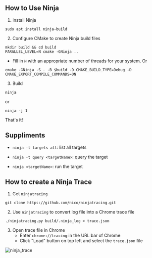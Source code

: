 ## How to Use Ninja

1. Install Ninja
```
sudo apt install ninja-build
```

2. Configure CMake to create Ninja build files
```
mkdir build && cd build
PARALLEL_LEVEL=N cmake -GNinja ..
```
   - Fill in `N` with an appropriate number of threads for your system.
Or
```
cmake -GNinja -S . -B $build -D CMAKE_BUILD_TYPE=Debug -D CMAKE_EXPORT_COMPILE_COMMANDS=ON 
```

3. Build
```
ninja
```
or 
```
ninja -j 1
```

That's it!

## Suppliments
- `ninja -t targets all`: list all targets

- `ninja -t query <targetName>`: query the target

- `ninja <targetName>`: run the target

## How to create a Ninja Trace

1. Get `ninjatracing`

```
git clone https://github.com/nico/ninjatracing.git
```

2. Use `ninjatracing` to convert log file into a Chrome trace file

```
./ninjatracing.py build/.ninja_log > trace.json
```

3. Open trace file in Chrome
   - Enter `chrome://tracing` in the URL bar of Chrome
   - Click "Load" button on top left and select the `trace.json` file 


![ninja_trace](https://user-images.githubusercontent.com/15221289/60206274-ff7bb080-9807-11e9-9861-2ecb253201f0.png)
